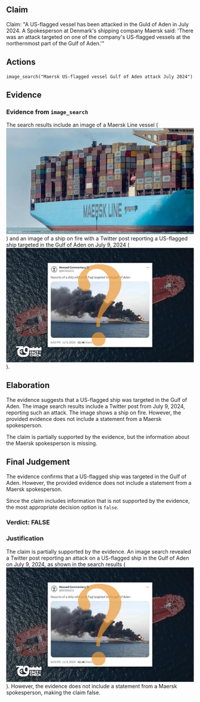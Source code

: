 ## Claim
Claim: "A US-flagged vessel has been attacked in the Guld of Aden in July 2024. A Spokesperson at Denmark's shipping company Maersk said: 'There was an attack targeted on one of the company's US-flagged vessels at the northernmost part of the Gulf of Aden.'"

## Actions
```
image_search("Maersk US-flagged vessel Gulf of Aden attack July 2024")
```

## Evidence
### Evidence from `image_search`
The search results include an image of a Maersk Line vessel (![image 7475](media/2025-08-29_21-54-1756504460-868586.jpg)) and an image of a ship on fire with a Twitter post reporting a US-flagged ship targeted in the Gulf of Aden on July 9, 2024 (![image 7476](media/2025-08-29_21-54-1756504461-933074.jpg)).


## Elaboration
The evidence suggests that a US-flagged ship was targeted in the Gulf of Aden. The image search results include a Twitter post from July 9, 2024, reporting such an attack. The image shows a ship on fire. However, the provided evidence does not include a statement from a Maersk spokesperson.

The claim is partially supported by the evidence, but the information about the Maersk spokesperson is missing.


## Final Judgement
The evidence confirms that a US-flagged ship was targeted in the Gulf of Aden. However, the provided evidence does not include a statement from a Maersk spokesperson.

Since the claim includes information that is not supported by the evidence, the most appropriate decision option is `false`.


### Verdict: FALSE

### Justification
The claim is partially supported by the evidence. An image search revealed a Twitter post reporting an attack on a US-flagged ship in the Gulf of Aden on July 9, 2024, as shown in the search results (![image 7476](media/2025-08-29_21-54-1756504461-933074.jpg)). However, the evidence does not include a statement from a Maersk spokesperson, making the claim false.
